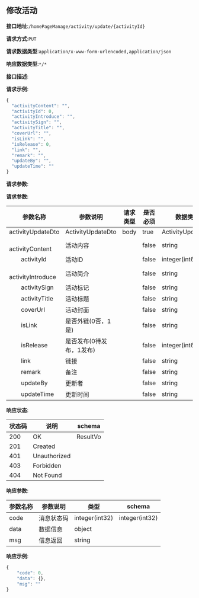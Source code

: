 

## 修改活动


**接口地址**:`/homePageManage/activity/update/{activityId}`


**请求方式**:`PUT`


**请求数据类型**:`application/x-www-form-urlencoded,application/json`


**响应数据类型**:`*/*`


**接口描述**:


**请求示例**:


```javascript
{
  "activityContent": "",
  "activityId": 0,
  "activityIntroduce": "",
  "activitySign": "",
  "activityTitle": "",
  "coverUrl": "",
  "isLink": "",
  "isRelease": 0,
  "link": "",
  "remark": "",
  "updateBy": "",
  "updateTime": ""
}
```


**请求参数**:


**请求参数**:


| 参数名称 | 参数说明 | 请求类型    | 是否必须 | 数据类型 | schema |
| -------- | -------- | ----- | -------- | -------- | ------ |
|activityUpdateDto|ActivityUpdateDto|body|true|ActivityUpdateDto|ActivityUpdateDto|
|&emsp;&emsp;activityContent|活动内容||false|string||
|&emsp;&emsp;activityId|活动ID||false|integer(int64)||
|&emsp;&emsp;activityIntroduce|活动简介||false|string||
|&emsp;&emsp;activitySign|活动标记||false|string||
|&emsp;&emsp;activityTitle|活动标题||false|string||
|&emsp;&emsp;coverUrl|活动封面||false|string||
|&emsp;&emsp;isLink|是否外链(0否，1是)||false|string||
|&emsp;&emsp;isRelease|是否发布(0待发布，1发布)||false|integer(int64)||
|&emsp;&emsp;link|链接||false|string||
|&emsp;&emsp;remark|备注||false|string||
|&emsp;&emsp;updateBy|更新者||false|string||
|&emsp;&emsp;updateTime|更新时间||false|string||


**响应状态**:


| 状态码 | 说明 | schema |
| -------- | -------- | ----- | 
|200|OK|ResultVo|
|201|Created||
|401|Unauthorized||
|403|Forbidden||
|404|Not Found||


**响应参数**:


| 参数名称 | 参数说明 | 类型 | schema |
| -------- | -------- | ----- |----- | 
|code|消息状态码|integer(int32)|integer(int32)|
|data|数据信息|object||
|msg|信息返回|string||


**响应示例**:
```javascript
{
	"code": 0,
	"data": {},
	"msg": ""
}
```